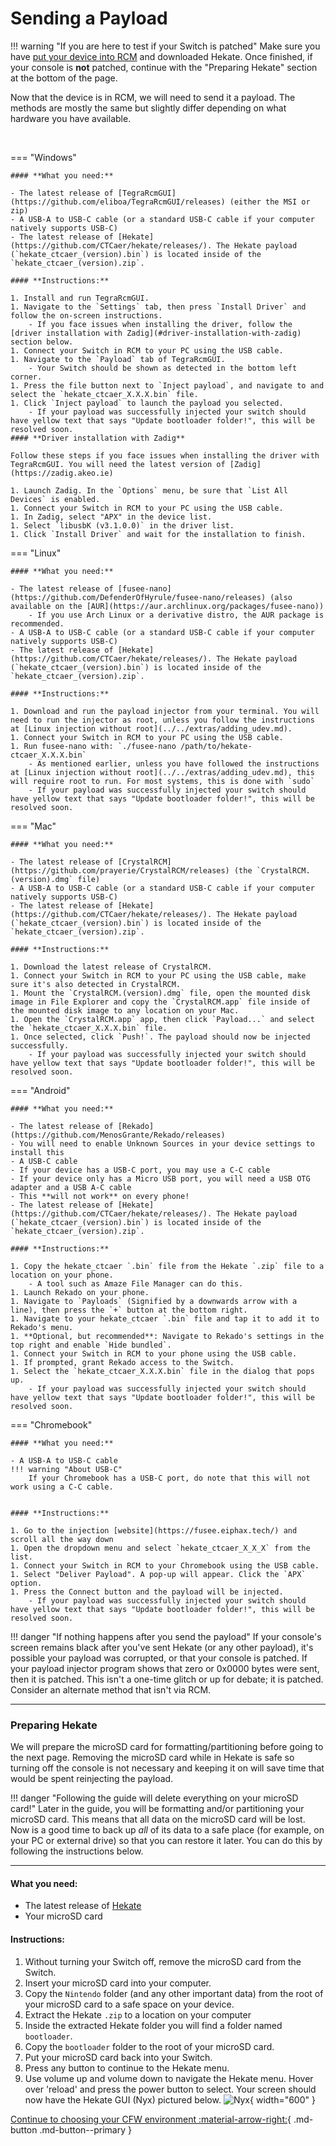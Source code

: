 

# Sending a Payload

!!! warning "If you are here to test if your Switch is patched"
    Make sure you have [put your device into RCM](entering_rcm.md) and downloaded Hekate. Once finished, if your console is **not** patched, continue with the "Preparing Hekate" section at the bottom of the page.


Now that the device is in RCM, we will need to send it a payload. The methods are mostly the same but slightly differ depending on what hardware you have available.

&nbsp;

=== "Windows"

    #### **What you need:**

    - The latest release of [TegraRcmGUI](https://github.com/eliboa/TegraRcmGUI/releases) (either the MSI or zip)
    - A USB-A to USB-C cable (or a standard USB-C cable if your computer natively supports USB-C)
    - The latest release of [Hekate](https://github.com/CTCaer/hekate/releases/). The Hekate payload (`hekate_ctcaer_(version).bin`) is located inside of the `hekate_ctcaer_(version).zip`.

    #### **Instructions:**

    1. Install and run TegraRcmGUI.
    1. Navigate to the `Settings` tab, then press `Install Driver` and follow the on-screen instructions.
        - If you face issues when installing the driver, follow the [driver installation with Zadig](#driver-installation-with-zadig) section below.
    1. Connect your Switch in RCM to your PC using the USB cable.
    1. Navigate to the `Payload` tab of TegraRcmGUI.
        - Your Switch should be shown as detected in the bottom left corner.
    1. Press the file button next to `Inject payload`, and navigate to and select the `hekate_ctcaer_X.X.X.bin` file.
    1. Click `Inject payload` to launch the payload you selected.
        - If your payload was successfully injected your switch should have yellow text that says "Update bootloader folder!", this will be resolved soon.
    #### **Driver installation with Zadig**

    Follow these steps if you face issues when installing the driver with TegraRcmGUI. You will need the latest version of [Zadig](https://zadig.akeo.ie)

    1. Launch Zadig. In the `Options` menu, be sure that `List All Devices` is enabled.
    1. Connect your Switch in RCM to your PC using the USB cable.
    1. In Zadig, select "APX" in the device list.
    1. Select `libusbK (v3.1.0.0)` in the driver list.
    1. Click `Install Driver` and wait for the installation to finish.

=== "Linux"

    #### **What you need:**

    - The latest release of [fusee-nano](https://github.com/DefenderOfHyrule/fusee-nano/releases) (also available on the [AUR](https://aur.archlinux.org/packages/fusee-nano))
        - If you use Arch Linux or a derivative distro, the AUR package is recommended.
    - A USB-A to USB-C cable (or a standard USB-C cable if your computer natively supports USB-C)
    - The latest release of [Hekate](https://github.com/CTCaer/hekate/releases/). The Hekate payload (`hekate_ctcaer_(version).bin`) is located inside of the `hekate_ctcaer_(version).zip`.

    #### **Instructions:**

    1. Download and run the payload injector from your terminal. You will need to run the injector as root, unless you follow the instructions at [Linux injection without root](../../extras/adding_udev.md).
    1. Connect your Switch in RCM to your PC using the USB cable.
    1. Run fusee-nano with: `./fusee-nano /path/to/hekate-ctcaer_X.X.X.bin`
        - As mentioned earlier, unless you have followed the instructions at [Linux injection without root](../../extras/adding_udev.md), this will require root to run. For most systems, this is done with `sudo`
        - If your payload was successfully injected your switch should have yellow text that says "Update bootloader folder!", this will be resolved soon.

=== "Mac"

    #### **What you need:**

    - The latest release of [CrystalRCM](https://github.com/prayerie/CrystalRCM/releases) (the `CrystalRCM.(version).dmg` file)
    - A USB-A to USB-C cable (or a standard USB-C cable if your computer natively supports USB-C)
    - The latest release of [Hekate](https://github.com/CTCaer/hekate/releases/). The Hekate payload (`hekate_ctcaer_(version).bin`) is located inside of the `hekate_ctcaer_(version).zip`.

    #### **Instructions:**

    1. Download the latest release of CrystalRCM.
    1. Connect your Switch in RCM to your PC using the USB cable, make sure it's also detected in CrystalRCM.
    1. Mount the `CrystalRCM.(version).dmg` file, open the mounted disk image in File Explorer and copy the `CrystalRCM.app` file inside of the mounted disk image to any location on your Mac.
    1. Open the `CrystalRCM.app` app, then click `Payload...` and select the `hekate_ctcaer_X.X.X.bin` file.
    1. Once selected, click `Push!`. The payload should now be injected successfully.
        - If your payload was successfully injected your switch should have yellow text that says "Update bootloader folder!", this will be resolved soon.
=== "Android"

    #### **What you need:**

    - The latest release of [Rekado](https://github.com/MenosGrante/Rekado/releases)
    - You will need to enable Unknown Sources in your device settings to install this
    - A USB-C cable
    - If your device has a USB-C port, you may use a C-C cable
    - If your device only has a Micro USB port, you will need a USB OTG adapter and a USB A-C cable
    - This **will not work** on every phone!
    - The latest release of [Hekate](https://github.com/CTCaer/hekate/releases/). The Hekate payload (`hekate_ctcaer_(version).bin`) is located inside of the `hekate_ctcaer_(version).zip`.

    #### **Instructions:**

    1. Copy the hekate_ctcaer `.bin` file from the Hekate `.zip` file to a location on your phone.
        - A tool such as Amaze File Manager can do this.
    1. Launch Rekado on your phone.
    1. Navigate to `Payloads` (Signified by a downwards arrow with a line), then press the `+` button at the bottom right.
    1. Navigate to your hekate_ctcaer `.bin` file and tap it to add it to Rekado's menu.
    1. **Optional, but recommended**: Navigate to Rekado's settings in the top right and enable `Hide bundled`.
    1. Connect your Switch in RCM to your phone using the USB cable.
    1. If prompted, grant Rekado access to the Switch.
    1. Select the `hekate_ctcaer_X.X.X.bin` file in the dialog that pops up.
        - If your payload was successfully injected your switch should have yellow text that says "Update bootloader folder!", this will be resolved soon.
=== "Chromebook"

    #### **What you need:**

    - A USB-A to USB-C cable
    !!! warning "About USB-C"
        If your Chromebook has a USB-C port, do note that this will not work using a C-C cable.


    #### **Instructions:**

    1. Go to the injection [website](https://fusee.eiphax.tech/) and scroll all the way down
    1. Open the dropdown menu and select `hekate_ctcaer_X_X_X` from the list.
    1. Connect your Switch in RCM to your Chromebook using the USB cable.
    1. Select "Deliver Payload". A pop-up will appear. Click the `APX` option.
    1. Press the Connect button and the payload will be injected.
        - If your payload was successfully injected your switch should have yellow text that says "Update bootloader folder!", this will be resolved soon.

!!! danger "If nothing happens after you send the payload"
    If your console's screen remains black after you've sent Hekate (or any other payload), it's possible your payload was corrupted, or that your console is patched. If your payload injector program shows that zero or 0x0000 bytes were sent, then it is patched. This isn't a one-time glitch or up for debate; it is patched. Consider an alternate method that isn't via RCM.

-----

### **Preparing Hekate**
We will prepare the microSD card for formatting/partitioning before going to the next page. Removing the microSD card while in Hekate is safe so turning off the console is not necessary and keeping it on will save time that would be spent reinjecting the payload.

!!! danger "Following the guide will delete everything on your microSD card!"
    Later in the guide, you will be formatting and/or partitioning your microSD card. This means that all data on the microSD card will be lost. Now is a good time to back up *all* of its data to a safe place (for example, on your PC or external drive) so that you can restore it later. You can do this by following the instructions below.

-----

#### **What you need:**
- The latest release of [Hekate](https://github.com/CTCaer/hekate/releases/)
- Your microSD card

#### **Instructions:**
1. Without turning your Switch off, remove the microSD card from the Switch.
1. Insert your microSD card into your computer.
1. Copy the `Nintendo` folder (and any other important data) from the root of your microSD card to a safe space on your device.
1. Extract the Hekate `.zip` to a location on your computer
1. Inside the extracted Hekate folder you will find a folder named `bootloader`.
1. Copy the `bootloader` folder to the root of your microSD card.
1. Put your microSD card back into your Switch.
1. Press any button to continue to the Hekate menu.
1. Use volume up and volume down to navigate the Hekate menu. Hover over 'reload' and press the power button to select. Your screen should now have the Hekate GUI (Nyx) pictured below.
![Nyx](../all/img/nyx.bmp){ width="600" }

[Continue to choosing your CFW environment :material-arrow-right:](../all/cfw_environment.md){ .md-button .md-button--primary }

